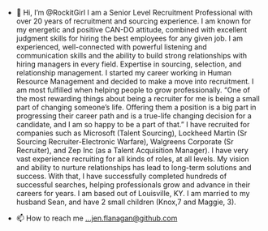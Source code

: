 - 👋 Hi, I’m @RockitGirl
I am a Senior Level Recruitment Professional with over 20 years of recruitment and sourcing experience. I am known for my energetic and positive CAN-DO attitude, combined with excellent judgment skills for hiring the best employees for any given job. I am experienced, well-connected with powerful listening and communication skills and the ability to build strong relationships with hiring managers in every field. Expertise in sourcing, selection, and relationship management. I started my career working in Human Resource Management and decided to make a move into recruitment. I am most fulfilled when helping people to grow professionally. “One of the most rewarding things about being a recruiter for me is being a small part of changing someone’s life. Offering them a position is a big part in progressing their career path and is a true-life changing decision for a candidate, and I am so happy to be a part of that.”
I have recruited for companies such as Microsoft (Talent Sourcing),  Lockheed Martin (Sr Sourcing Recruiter-Electronic Warfare), Walgreens Corporate (Sr Recruiter), and Zep Inc (as a Talent Acquisition Manager). I have very vast experience recruiting for all kinds of roles, at all levels. 
My vision and ability to nurture relationships has lead to long-term solutions and success. With that, I have successfully completed hundreds of successful searches, helping professionals grow and advance in their careers for years.
I am based out of Louisville, KY. I am married to my husband Sean, and have 2 small children (Knox,7 and Maggie, 3).

- 📫 How to reach me ...jen.flanagan@github.com

<!---
RockitGirl/RockitGirl is a ✨ special ✨ repository because its `README.md` (this file) appears on your GitHub profile.
You can click the Preview link to take a look at your changes.
--->
